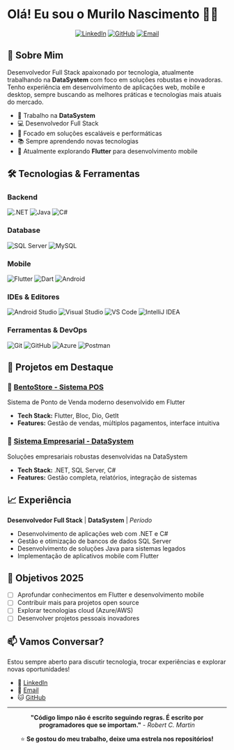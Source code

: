 # Olá! Eu sou o Murilo Nascimento 👨‍💻

<div align="center">

[![LinkedIn](https://img.shields.io/badge/LinkedIn-0077B5?style=for-the-badge&logo=linkedin&logoColor=white)](https://www.linkedin.com/in/murilo-nascimento-48b32b170/)
[![GitHub](https://img.shields.io/badge/GitHub-100000?style=for-the-badge&logo=github&logoColor=white)](https://github.com/seu-usuario)
[![Email](https://img.shields.io/badge/Email-D14836?style=for-the-badge&logo=gmail&logoColor=white)](mailto:seu-email@exemplo.com)

</div>

## 🚀 Sobre Mim

Desenvolvedor Full Stack apaixonado por tecnologia, atualmente trabalhando na **DataSystem** com foco em soluções robustas e inovadoras. Tenho experiência em desenvolvimento de aplicações web, mobile e desktop, sempre buscando as melhores práticas e tecnologias mais atuais do mercado.

- 🏢 Trabalho na **DataSystem**
- 💻 Desenvolvedor Full Stack
- 🎯 Focado em soluções escaláveis e performáticas
- 📚 Sempre aprendendo novas tecnologias
- 🌱 Atualmente explorando **Flutter** para desenvolvimento mobile

## 🛠️ Tecnologias & Ferramentas

### **Backend**
![.NET](https://img.shields.io/badge/.NET-5C2D91?style=for-the-badge&logo=.net&logoColor=white)
![Java](https://img.shields.io/badge/Java-ED8B00?style=for-the-badge&logo=openjdk&logoColor=white)
![C#](https://img.shields.io/badge/C%23-239120?style=for-the-badge&logo=c-sharp&logoColor=white)

### **Database**
![SQL Server](https://img.shields.io/badge/Microsoft%20SQL%20Server-CC2927?style=for-the-badge&logo=microsoft%20sql%20server&logoColor=white)
![MySQL](https://img.shields.io/badge/MySQL-005C84?style=for-the-badge&logo=mysql&logoColor=white)

### **Mobile**
![Flutter](https://img.shields.io/badge/Flutter-02569B?style=for-the-badge&logo=flutter&logoColor=white)
![Dart](https://img.shields.io/badge/Dart-0175C2?style=for-the-badge&logo=dart&logoColor=white)
![Android](https://img.shields.io/badge/Android-3DDC84?style=for-the-badge&logo=android&logoColor=white)

### **IDEs & Editores**
![Android Studio](https://img.shields.io/badge/Android%20Studio-3DDC84.svg?style=for-the-badge&logo=android-studio&logoColor=white)
![Visual Studio](https://img.shields.io/badge/Visual%20Studio-5C2D91.svg?style=for-the-badge&logo=visual-studio&logoColor=white)
![VS Code](https://img.shields.io/badge/Visual%20Studio%20Code-0078d7.svg?style=for-the-badge&logo=visual-studio-code&logoColor=white)
![IntelliJ IDEA](https://img.shields.io/badge/IntelliJIDEA-000000.svg?style=for-the-badge&logo=intellij-idea&logoColor=white)

### **Ferramentas & DevOps**
![Git](https://img.shields.io/badge/Git-F05032?style=for-the-badge&logo=git&logoColor=white)
![GitHub](https://img.shields.io/badge/GitHub-100000?style=for-the-badge&logo=github&logoColor=white)
![Azure](https://img.shields.io/badge/Microsoft_Azure-0089D0?style=for-the-badge&logo=microsoft-azure&logoColor=white)
![Postman](https://img.shields.io/badge/Postman-FF6C37?style=for-the-badge&logo=postman&logoColor=white)
## 🚀 Projetos em Destaque

### 🏪 [BentoStore - Sistema POS](https://github.com/seu-usuario/bentostore)
Sistema de Ponto de Venda moderno desenvolvido em Flutter
- **Tech Stack:** Flutter, Bloc, Dio, GetIt
- **Features:** Gestão de vendas, múltiplos pagamentos, interface intuitiva

### 💼 [Sistema Empresarial - DataSystem](link-se-publico)
Soluções empresariais robustas desenvolvidas na DataSystem
- **Tech Stack:** .NET, SQL Server, C#
- **Features:** Gestão completa, relatórios, integração de sistemas

## 📈 Experiência

**Desenvolvedor Full Stack** | **DataSystem** | *Período*
- Desenvolvimento de aplicações web com .NET e C#
- Gestão e otimização de bancos de dados SQL Server
- Desenvolvimento de soluções Java para sistemas legados
- Implementação de aplicativos mobile com Flutter

## 🎯 Objetivos 2025

- [ ] Aprofundar conhecimentos em Flutter e desenvolvimento mobile
- [ ] Contribuir mais para projetos open source
- [ ] Explorar tecnologias cloud (Azure/AWS)
- [ ] Desenvolver projetos pessoais inovadores

## 📫 Vamos Conversar?

Estou sempre aberto para discutir tecnologia, trocar experiências e explorar novas oportunidades!

- 💼 [LinkedIn](https://www.linkedin.com/in/murilo-nascimento-48b32b170/)
- 📧 [Email](mailto:murilohnascimento90@outlook.com.br)
- 🐱 [GitHub](https://github.com/seu-usuario)

---

<div align="center">

**"Código limpo não é escrito seguindo regras. É escrito por programadores que se importam."** - *Robert C. Martin*

⭐ **Se gostou do meu trabalho, deixe uma estrela nos repositórios!**

</div>
